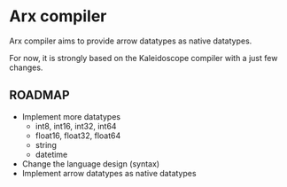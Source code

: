 # Arx compiler

Arx compiler aims to provide arrow datatypes as native datatypes.

For now, it is strongly based on the Kaleidoscope compiler with a just few
changes.

## ROADMAP

* Implement more datatypes
  * int8, int16, int32, int64
  * float16, float32, float64
  * string
  * datetime
* Change the language design (syntax)
* Implement arrow datatypes as native datatypes
